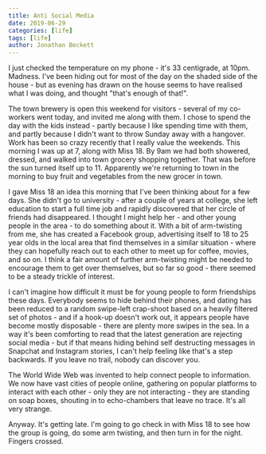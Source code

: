 ```yaml
---
title: Anti Social Media
date: 2019-06-29
categories: [life]
tags: [life]
author: Jonathan Beckett
---
```


I just checked the temperature on my phone - it's 33 centigrade, at 10pm. Madness. I've been hiding out for most of the day on the shaded side of the house - but as evening has drawn on the house seems to have realised what I was doing, and thought "that's enough of that!".

The town brewery is open this weekend for visitors - several of my co-workers went today, and invited me along with them. I chose to spend the day with the kids instead - partly because I like spending time with them, and partly because I didn't want to throw Sunday away with a hangover. Work has been so crazy recently that I really value the weekends. This morning I was up at 7, along with Miss 18. By 9am we had both showered, dressed, and walked into town grocery shopping together. That was before the sun turned itself up to 11. Apparently we're returning to town in the morning to buy fruit and vegetables from the new grocer in town.

I gave Miss 18 an idea this morning that I've been thinking about for a few days. She didn't go to university - after a couple of years at college, she left education to start a full time job and rapidly discovered that her circle of friends had disappeared. I thought I might help her - and other young people in the area - to do something about it. With a bit of arm-twisting from me, she has created a Facebook group, advertising itself to 18 to 25 year olds in the local area that find themselves in a similar situation - where they can hopefully reach out to each other to meet up for coffee, movies, and so on. I think a fair amount of further arm-twisting might be needed to encourage them to get over themselves, but so far so good - there seemed to be a steady trickle of interest.

I can't imagine how difficult it must be for young people to form friendships these days. Everybody seems to hide behind their phones, and dating has been reduced to a random swipe-left crap-shoot based on a heavily filtered set of photos - and if a hook-up doesn't work out, it appears people have become mostly disposable - there are plenty more swipes in the sea. In a way it's been comforting to read that the latest generation are rejecting social media - but if that means hiding behind self destructing messages in Snapchat and Instagram stories, I can't help feeling like that's a step backwards. If you leave no trail, nobody can discover you.

The World Wide Web was invented to help connect people to information. We now have vast cities of people online, gathering on popular platforms to interact with each other - only they are not interacting - they are standing on soap boxes, shouting in to echo-chambers that leave no trace. It's all very strange.

Anyway. It's getting late. I'm going to go check in with Miss 18 to see how the group is going, do some arm twisting, and then turn in for the night. Fingers crossed.